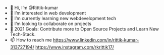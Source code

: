 - 👋 Hi, I’m @Rittik-kumar
- 👀 I’m interested in web development
- 🌱 I’m currently learning new webdevelopment tech
- 💞️ I’m looking to collaborate on projects 
- 🥅 2021 Goals: Contribute more to Open Source Projects and Learn New Tech-Stack.
- 📫 How to reach me 
https://www.linkedin.com/in/rittik-kumar-313727194/
https://www.instagram.com/rkrittik17/

